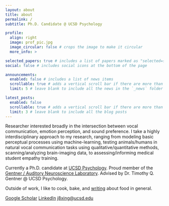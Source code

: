 ```yaml
---
layout: about
title: about
permalink: /
subtitle: Ph.D. Candidate @ UCSD Psychology

profile:
  align: right
  image: prof_pic.jpg
  image_circular: false # crops the image to make it circular
  more_info: >

selected_papers: true # includes a list of papers marked as "selected={true}"
social: false # includes social icons at the bottom of the page

announcements:
  enabled: false # includes a list of news items
  scrollable: true # adds a vertical scroll bar if there are more than 3 news items
  limit: 5 # leave blank to include all the news in the `_news` folder

latest_posts:
  enabled: false
  scrollable: true # adds a vertical scroll bar if there are more than 3 new posts items
  limit: 3 # leave blank to include all the blog posts
---
```


Researcher interested broadly in the intersection between vocal communication, emotion perception, and sound preference. I take a highly interdisciplinary approach to my research, ranging from modeling basic perceptual processes using machine-learning, testing animals/humans in natural vocal communication tasks using qualitative/quantitative methods, scanning/analyzing brain-imaging data, to assessing/informing medical student empathy training. 

Currently a Ph.D. candidate at [UCSD Psychology](https://psychology.ucsd.edu/). Proud member of the [Gentner / Auditory Neuroscience Laboratory](https://gentnerlab.ucsd.edu/). Advised by Dr. Timothy Q. Gentner @ UCSD Psychology. 

Outside of work, I like to cook, bake, and [writing](https://foodiepostcards.com/) about food in general. 

<i class="ai ai-google-scholar-square ai-lg"></i> [Google Scholar](https://scholar.google.com/citations?user=6aJj1lgAAAAJ&hl=en&oi=ao)
<i class="fa-brands fa-square-linkedin"></i> [LinkedIn](https://www.linkedin.com/in/jeffrey-xing-785301183/)
<i class="fa-solid fa-envelope"></i> j8xing@ucsd.edu

